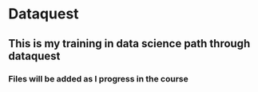 # Dataquest

## This is my training in data science path through dataquest

### Files will be added as I progress in the course